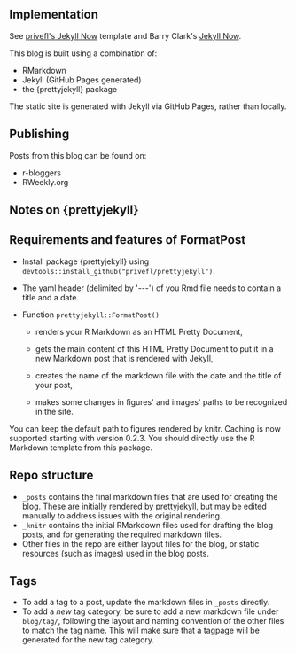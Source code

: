 ## Implementation

See [privefl's Jekyll Now](https://github.com/privefl/jekyll-now-r-template) template and Barry Clark's [Jekyll Now](https://github.com/barryclark/jekyll-now).

This blog is built using a combination of:
- RMarkdown
- Jekyll (GitHub Pages generated)
- the {prettyjekyll} package

The static site is generated with Jekyll via GitHub Pages, rather than locally.

## Publishing

Posts from this blog can be found on:
- r-bloggers
- RWeekly.org

## Notes on {prettyjekyll}

Requirements and features of FormatPost
---------------------------------------

- Install package {prettyjekyll} using `devtools::install_github("privefl/prettyjekyll")`.

- The yaml header (delimited by '---') of you Rmd file needs to contain a title and a date.

- Function `prettyjekyll::FormatPost()`

    - renders your R Markdown as an HTML Pretty Document,
    
    - gets the main content of this HTML Pretty Document to put it in a new Markdown post that is rendered with Jekyll,
    
    - creates the name of the markdown file with the date and the title of your post,
    
    - makes some changes in figures' and images' paths to be recognized in the site. 
    
You can keep the default path to figures rendered by knitr. Caching is now supported starting with version 0.2.3. You should directly use the R Markdown template from this package.

## Repo structure

* `_posts` contains the final markdown files that are used for creating the blog. These are initially rendered by prettyjekyll, but may be edited manually to address issues with the original rendering.
* `_knitr` contains the initial RMarkdown files used for drafting the blog posts, and for generating the required markdown files. 
* Other files in the repo are either layout files for the blog, or static resources (such as images) used in the blog posts.

## Tags

* To add a tag to a post, update the markdown files in `_posts` directly. 
* To add a _new_ tag category, be sure to add a new markdown file under `blog/tag/`, following the layout and naming convention of the other files to match the tag name. This will make sure that a tagpage will be generated for the new tag category.